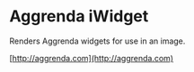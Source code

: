 Aggrenda iWidget
================

Renders Aggrenda widgets for use in an image.


[http://aggrenda.com](http://aggrenda.com)
